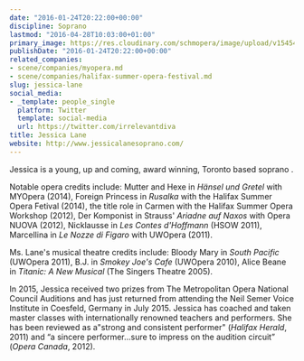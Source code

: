 ```yaml
---
date: "2016-01-24T20:22:00+00:00"
discipline: Soprano
lastmod: "2016-04-28T10:03:00+01:00"
primary_image: https://res.cloudinary.com/schmopera/image/upload/v1545409169/media/webhook-uploads/1461834218204/2016-04-28---Jessica-Lane.jpg.jpg
publishDate: "2016-01-24T20:22:00+00:00"
related_companies:
- scene/companies/myopera.md
- scene/companies/halifax-summer-opera-festival.md
slug: jessica-lane
social_media:
- _template: people_single
  platform: Twitter
  template: social-media
  url: https://twitter.com/irrelevantdiva
title: Jessica Lane
website: http://www.jessicalanesoprano.com/
---
```


Jessica is a young, up and coming, award winning, Toronto based soprano .
 
Notable opera credits include: Mutter and Hexe in *Hänsel und Gretel* with MYOpera (2014), Foreign Princess in *Rusalka* with the Halifax Summer Opera Fetival (2014), the title role in Carmen with the Halifax Summer Opera Workshop (2012), Der Komponist in Strauss' *Ariadne auf Naxos* with Opera NUOVA (2012), Nicklausse in *Les Contes d'Hoffmann* (HSOW 2011), Marcellina in *Le Nozze di Figaro* with UWOpera (2011).
 
Ms. Lane's musical theatre credits include: Bloody Mary in *South Pacific* (UWOpera 2011), B.J. in *Smokey Joe's Cafe* (UWOpera 2010), Alice Beane in *Titanic: A New Musical* (The Singers Theatre 2005).

In 2015, Jessica received two prizes from The Metropolitan Opera National Council Auditions and has just returned from attending the Neil Semer Voice Institute in Coesfeld, Germany in July 2015. Jessica has coached and taken master classes with internationally renowned teachers and performers. She has been reviewed as a"strong and consistent performer" (*Halifax Herald*, 2011) and “a sincere performer...sure to impress on the audition circuit” (*Opera Canada*, 2012).
